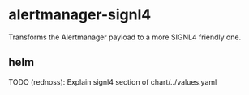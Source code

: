 # alertmanager-signl4
Transforms the Alertmanager payload to a more SIGNL4 friendly one.

## helm

TODO (rednoss): Explain signl4 section of chart/../values.yaml